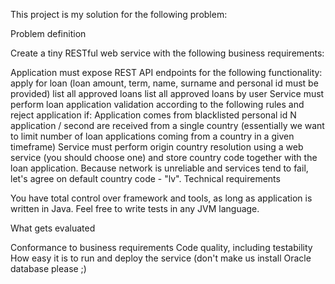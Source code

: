 This project is my solution for the following problem: 

Problem definition

Create a tiny RESTful web service with the following business requirements:

Application must expose REST API endpoints for the following functionality:
apply for loan (loan amount, term, name, surname and personal id must be provided)
list all approved loans
list all approved loans by user
Service must perform loan application validation according to the following rules and reject application if:
Application comes from blacklisted personal id
N application / second are received from a single country (essentially we want to limit number of loan applications coming from a country in a given timeframe)
Service must perform origin country resolution using a web service (you should choose one) and store country code together with the loan application. Because network is unreliable and services tend to fail, let's agree on default country code - "lv".
Technical requirements

You have total control over framework and tools, as long as application is written in Java. Feel free to write tests in any JVM language.

What gets evaluated

Conformance to business requirements
Code quality, including testability
How easy it is to run and deploy the service (don't make us install Oracle database please ;)




